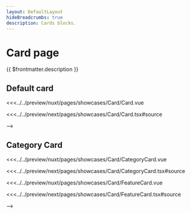 ```yaml
---
layout: DefaultLayout
hideBreadcrumbs: true
description: Cards blocks. 
---
```

# Card page

{{ $frontmatter.description }}

## Default card


<!-- <Showcase showcase-name="Card/Card" style="min-height:600px">

<!-- vue -->
<<<../../preview/nuxt/pages/showcases/Card/Card.vue
<!-- end vue -->
<!-- react -->
<<<../../preview/next/pages/showcases/Card/Card.tsx#source
<!-- end react -->

</Showcase> -->

## Category Card 


<Showcase showcase-name="Card/CategoryCard" style="min-height: 300px;">

<!-- vue -->
<<<../../preview/nuxt/pages/showcases/Card/CategoryCard.vue
<!-- end vue -->
<!-- react -->
<<<../../preview/next/pages/showcases/Card/CategoryCard.tsx#source
<!-- end react -->

</Showcase>

<!-- ## Feature Card 

<Showcase showcase-name="Card/FeatureCard" style="min-height:320px" >

<!-- vue -->
<<<../../preview/nuxt/pages/showcases/Card/FeatureCard.vue
<!-- end vue -->
<!-- react -->
<<<../../preview/next/pages/showcases/Card/FeatureCard.tsx#source
<!-- end react -->

</Showcase> -->
